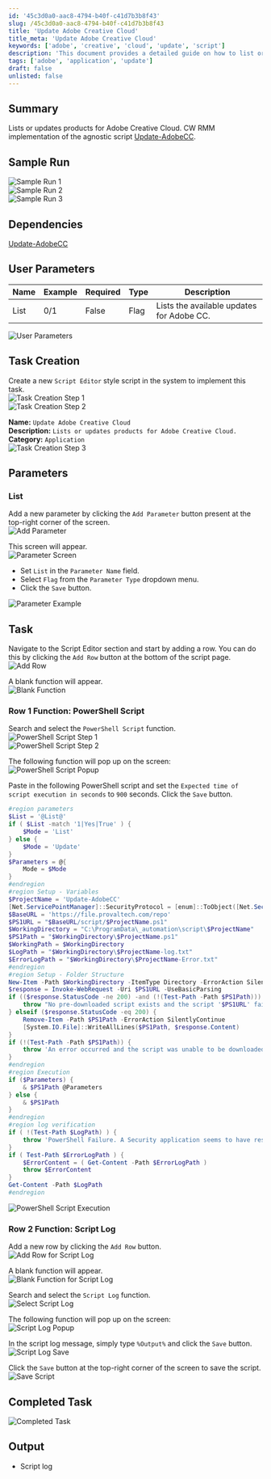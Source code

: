 ```yaml
---
id: '45c3d0a0-aac8-4794-b40f-c41d7b3b8f43'
slug: /45c3d0a0-aac8-4794-b40f-c41d7b3b8f43
title: 'Update Adobe Creative Cloud'
title_meta: 'Update Adobe Creative Cloud'
keywords: ['adobe', 'creative', 'cloud', 'update', 'script']
description: 'This document provides a detailed guide on how to list or update products for Adobe Creative Cloud using a ConnectWise RMM implementation of the agnostic script Update-AdobeCC. It includes user parameters, task creation steps, and sample runs to facilitate the process.'
tags: ['adobe', 'application', 'update']
draft: false
unlisted: false
---
```


## Summary

Lists or updates products for Adobe Creative Cloud. CW RMM implementation of the agnostic script [Update-AdobeCC](/docs/baddd511-d11a-4d0e-be88-cd8c942b5e39).

## Sample Run

![Sample Run 1](../../../static/img/docs/45c3d0a0-aac8-4794-b40f-c41d7b3b8f43/image_1.webp)  
![Sample Run 2](../../../static/img/docs/45c3d0a0-aac8-4794-b40f-c41d7b3b8f43/image_2.webp)  
![Sample Run 3](../../../static/img/docs/45c3d0a0-aac8-4794-b40f-c41d7b3b8f43/image_3.webp)  

## Dependencies

[Update-AdobeCC](/docs/baddd511-d11a-4d0e-be88-cd8c942b5e39)

## User Parameters

| Name  | Example | Required | Type  | Description                              |
|-------|---------|----------|-------|------------------------------------------|
| List  | 0/1     | False    | Flag  | Lists the available updates for Adobe CC. |

![User Parameters](../../../static/img/docs/45c3d0a0-aac8-4794-b40f-c41d7b3b8f43/image_4.webp)  

## Task Creation

Create a new `Script Editor` style script in the system to implement this task.  
![Task Creation Step 1](../../../static/img/docs/45c3d0a0-aac8-4794-b40f-c41d7b3b8f43/image_5.webp)  
![Task Creation Step 2](../../../static/img/docs/45c3d0a0-aac8-4794-b40f-c41d7b3b8f43/image_6.webp)  

**Name:** `Update Adobe Creative Cloud`  
**Description:** `Lists or updates products for Adobe Creative Cloud.`  
**Category:** `Application`  
![Task Creation Step 3](../../../static/img/docs/45c3d0a0-aac8-4794-b40f-c41d7b3b8f43/image_7.webp)  

## Parameters

### List

Add a new parameter by clicking the `Add Parameter` button present at the top-right corner of the screen.  
![Add Parameter](../../../static/img/docs/45c3d0a0-aac8-4794-b40f-c41d7b3b8f43/image_8.webp)  

This screen will appear.  
![Parameter Screen](../../../static/img/docs/45c3d0a0-aac8-4794-b40f-c41d7b3b8f43/image_9.webp)  

- Set `List` in the `Parameter Name` field.
- Select `Flag` from the `Parameter Type` dropdown menu.
- Click the `Save` button.  

![Parameter Example](../../../static/img/docs/45c3d0a0-aac8-4794-b40f-c41d7b3b8f43/image_10.webp)  

## Task

Navigate to the Script Editor section and start by adding a row. You can do this by clicking the `Add Row` button at the bottom of the script page.  
![Add Row](../../../static/img/docs/45c3d0a0-aac8-4794-b40f-c41d7b3b8f43/image_11.webp)  

A blank function will appear.  
![Blank Function](../../../static/img/docs/45c3d0a0-aac8-4794-b40f-c41d7b3b8f43/image_12.webp)  

### Row 1 Function: PowerShell Script

Search and select the `PowerShell Script` function.  
![PowerShell Script Step 1](../../../static/img/docs/45c3d0a0-aac8-4794-b40f-c41d7b3b8f43/image_13.webp)  
![PowerShell Script Step 2](../../../static/img/docs/45c3d0a0-aac8-4794-b40f-c41d7b3b8f43/image_14.webp)  

The following function will pop up on the screen:  
![PowerShell Script Popup](../../../static/img/docs/45c3d0a0-aac8-4794-b40f-c41d7b3b8f43/image_15.webp)  

Paste in the following PowerShell script and set the `Expected time of script execution in seconds` to `900` seconds. Click the `Save` button.

```powershell
#region parameters
$List = '@List@'
if ( $List -match '1|Yes|True' ) {
    $Mode = 'List'
} else {
    $Mode = 'Update'
}
$Parameters = @{
    Mode = $Mode
}
#endregion
#region Setup - Variables
$ProjectName = 'Update-AdobeCC'
[Net.ServicePointManager]::SecurityProtocol = [enum]::ToObject([Net.SecurityProtocolType], 3072)
$BaseURL = 'https://file.provaltech.com/repo'
$PS1URL = "$BaseURL/script/$ProjectName.ps1"
$WorkingDirectory = "C:\ProgramData\_automation\script\$ProjectName"
$PS1Path = "$WorkingDirectory\$ProjectName.ps1"
$WorkingPath = $WorkingDirectory
$LogPath = "$WorkingDirectory\$ProjectName-log.txt"
$ErrorLogPath = "$WorkingDirectory\$ProjectName-Error.txt"
#endregion
#region Setup - Folder Structure
New-Item -Path $WorkingDirectory -ItemType Directory -ErrorAction SilentlyContinue | Out-Null
$response = Invoke-WebRequest -Uri $PS1URL -UseBasicParsing
if (($response.StatusCode -ne 200) -and (!(Test-Path -Path $PS1Path))) {
    throw "No pre-downloaded script exists and the script '$PS1URL' failed to download. Exiting."
} elseif ($response.StatusCode -eq 200) {
    Remove-Item -Path $PS1Path -ErrorAction SilentlyContinue
    [System.IO.File]::WriteAllLines($PS1Path, $response.Content)
}
if (!(Test-Path -Path $PS1Path)) {
    throw 'An error occurred and the script was unable to be downloaded. Exiting.'
}
#endregion
#region Execution
if ($Parameters) {
    & $PS1Path @Parameters
} else {
    & $PS1Path
}
#endregion
#region log verification
if ( !(Test-Path $LogPath) ) {
    throw 'PowerShell Failure. A Security application seems to have restricted the execution of the PowerShell Script.'
}
if ( Test-Path $ErrorLogPath ) {
    $ErrorContent = ( Get-Content -Path $ErrorLogPath )
    throw $ErrorContent
}
Get-Content -Path $LogPath
#endregion

```

![PowerShell Script Execution](../../../static/img/docs/45c3d0a0-aac8-4794-b40f-c41d7b3b8f43/image_16.webp)  

### Row 2 Function: Script Log

Add a new row by clicking the `Add Row` button.  
![Add Row for Script Log](../../../static/img/docs/45c3d0a0-aac8-4794-b40f-c41d7b3b8f43/image_17.webp)  

A blank function will appear.  
![Blank Function for Script Log](../../../static/img/docs/45c3d0a0-aac8-4794-b40f-c41d7b3b8f43/image_18.webp)  

Search and select the `Script Log` function.  
![Select Script Log](../../../static/img/docs/45c3d0a0-aac8-4794-b40f-c41d7b3b8f43/image_19.webp)  

The following function will pop up on the screen:  
![Script Log Popup](../../../static/img/docs/45c3d0a0-aac8-4794-b40f-c41d7b3b8f43/image_20.webp)  

In the script log message, simply type `%Output%` and click the `Save` button.  
![Script Log Save](../../../static/img/docs/45c3d0a0-aac8-4794-b40f-c41d7b3b8f43/image_21.webp)  

Click the `Save` button at the top-right corner of the screen to save the script.  
![Save Script](../../../static/img/docs/45c3d0a0-aac8-4794-b40f-c41d7b3b8f43/image_22.webp)  

## Completed Task

![Completed Task](../../../static/img/docs/45c3d0a0-aac8-4794-b40f-c41d7b3b8f43/image_23.webp)  

## Output

- Script log  